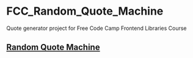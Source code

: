 # FCC_Random_Quote_Machine
Quote generator project for Free Code Camp Frontend Libraries Course
## [Random Quote Machine](https://davidcastefa.github.io/FCC_Random_Quote_Machine/)
